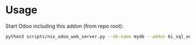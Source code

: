 # Usage

Start Odoo including this addon (from repo root):

```bash
python3 scripts/nix_odoo_web_server.py --db-name mydb --addon bi_sql_editor
```
